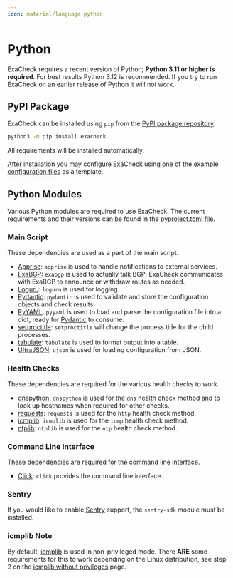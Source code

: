 ```yaml
---
icon: material/language-python
---
```


# Python

ExaCheck requires a recent version of Python; **Python 3.11 or higher is required**. For best results Python 3.12 is recommended. If you try to run ExaCheck on an earlier release of Python it will not work.

## PyPI Package

ExaCheck can be installed using `pip` from the [PyPI package repository][ExaCheck PyPI Package Repository]:

```bash
python3 -m pip install exacheck
```

All requirements will be installed automatically.

After installation you may configure ExaCheck using one of the [example configuration files][ExaCheck Examples] as a template.

## Python Modules

Various Python modules are required to use ExaCheck. The current requirements and their versions can be found in the [pyproject.toml file][ExaCheck PyProject].

### Main Script

These dependencies are used as a part of the main script.

- [Apprise][Apprise]: `apprise` is used to handle notifications to external services.
- [ExaBGP][ExaBGP]: `exabgp` is used to actually talk BGP; ExaCheck communicates with ExaBGP to announce or withdraw routes as needed.
- [Loguru][Loguru]: `loguru` is used for logging.
- [Pydantic][Pydantic]: `pydantic` is used to validate and store the configuration objects and check results.
- [PyYAML][PyYAML]: `pyyaml` is used to load and parse the configuration file into a dict, ready for [Pydantic][Pydantic] to consume.
- [setproctitle][setproctitle]: `setproctitle` will change the process title for the child processes.
- [tabulate][tabulate]: `tabulate` is used to format output into a table.
- [UltraJSON][UltraJSON]: `ujson` is used for loading configuration from JSON.

### Health Checks

These dependencies are required for the various health checks to work.

- [dnspython][dnspython]: `dnspython` is used for the `dns` health check method and to look up hostnames when required for other checks.
- [requests][requests]: `requests` is used for the `http` health check method.
- [icmplib][icmplib]: `icmplib` is used for the `icmp` health check method.
- [ntplib][ntplib]: `ntplib` is used for the `ntp` health check method.

### Command Line Interface

These dependencies are required for the command line interface.

- [Click][Click]: `click` provides the command line interface.

### Sentry

If you would like to enable [Sentry][Sentry] support, the `sentry-sdk` module must be installed.

### icmplib Note

By default, [icmplib][icmplib] is used in non-privileged mode. There **ARE** some requirements for this to work depending on the Linux distribution, see step 2 on the [icmplib without privileges][icmplib without privileges] page.

[Click]: https://click.palletsprojects.com/
[dnspython]: https://www.dnspython.org/
[ExaBGP]: https://github.com/Exa-Networks/exabgp
[ExaCheck PyProject]: https://github.com/exacheck/exacheck/blob/main/pyproject.toml
[icmplib without privileges]: https://github.com/ValentinBELYN/icmplib/blob/main/docs/6-use-icmplib-without-privileges.md
[icmplib]: https://github.com/ValentinBELYN/icmplib
[Loguru]: https://github.com/Delgan/loguru
[ntplib]: https://github.com/cf-natali/ntplib
[Pydantic]: https://docs.pydantic.dev/
[PyYAML]: https://pyyaml.org/
[requests]: https://requests.readthedocs.io/en/latest/
[setproctitle]: https://github.com/dvarrazzo/py-setproctitle
[tabulate]: https://github.com/astanin/python-tabulate
[UltraJSON]: https://github.com/ultrajson/ultrajson
[Apprise]: https://github.com/caronc/apprise
[Sentry]: https://sentry.io/welcome/
[ExaCheck PyPI Package Repository]: https://pypi.org/project/exacheck/
[ExaCheck Examples]: examples.md
